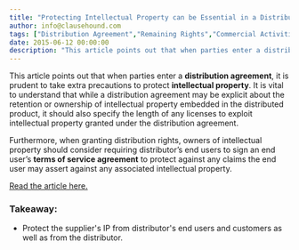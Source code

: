 ```yaml
---
title: "Protecting Intellectual Property can be Essential in a Distribution Agreement"
author: info@clausehound.com
tags: ["Distribution Agreement","Remaining Rights","Commercial Activities","info@clausehound.com"]
date: 2015-06-12 00:00:00
description: "This article points out that when parties enter a distribution agreement, it is prudent to take extra precautions to protect intellectual property."
---
```




This article points out that when parties enter a **distribution agreement**, it is prudent to take extra precautions to protect **intellectual property**. It is vital to understand that while a distribution agreement may be explicit about the retention or ownership of intellectual property embedded in the distributed product, it should also specify the length of any licenses to exploit intellectual property granted under the distribution agreement. 

Furthermore, when granting distribution rights, owners of intellectual property should consider requiring distributor’s end users to sign an end user’s **terms of service agreement** to protect against any claims the end user may assert against any associated intellectual property.

[Read the article here.](http://www.lexology.com/library/detail.aspx?g=9cea2689-7a98-4e45-83b2-45c273035c66)

### Takeaway:
- Protect the supplier's IP from distributor's end users and customers as well as from the distributor.
